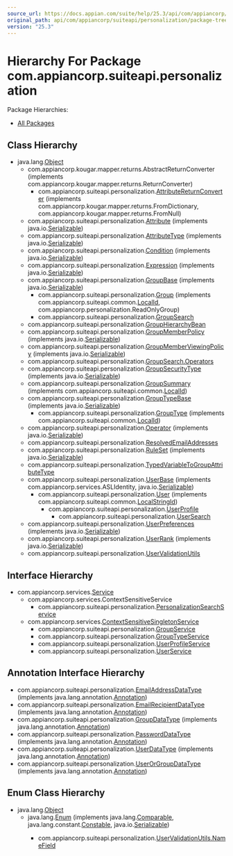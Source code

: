 ```yaml
---
source_url: https://docs.appian.com/suite/help/25.3/api/com/appiancorp/suiteapi/personalization/package-tree.html
original_path: api/com/appiancorp/suiteapi/personalization/package-tree.html
version: "25.3"
---
```


# Hierarchy For Package com.appiancorp.suiteapi.personalization

Package Hierarchies:

-   [All Packages](../../../../overview-tree.html)

## Class Hierarchy

-   java.lang.[Object](https://docs.oracle.com/en/java/javase/17/docs/api/java.base/java/lang/Object.html "class or interface in java.lang")
    -   com.appiancorp.kougar.mapper.returns.AbstractReturnConverter (implements com.appiancorp.kougar.mapper.returns.ReturnConverter)
        -   com.appiancorp.suiteapi.personalization.[AttributeReturnConverter](AttributeReturnConverter.html "class in com.appiancorp.suiteapi.personalization") (implements com.appiancorp.kougar.mapper.returns.FromDictionary, com.appiancorp.kougar.mapper.returns.FromNull)
    -   com.appiancorp.suiteapi.personalization.[Attribute](Attribute.html "class in com.appiancorp.suiteapi.personalization") (implements java.io.[Serializable](https://docs.oracle.com/en/java/javase/17/docs/api/java.base/java/io/Serializable.html "class or interface in java.io"))
    -   com.appiancorp.suiteapi.personalization.[AttributeType](AttributeType.html "class in com.appiancorp.suiteapi.personalization") (implements java.io.[Serializable](https://docs.oracle.com/en/java/javase/17/docs/api/java.base/java/io/Serializable.html "class or interface in java.io"))
    -   com.appiancorp.suiteapi.personalization.[Condition](Condition.html "class in com.appiancorp.suiteapi.personalization") (implements java.io.[Serializable](https://docs.oracle.com/en/java/javase/17/docs/api/java.base/java/io/Serializable.html "class or interface in java.io"))
    -   com.appiancorp.suiteapi.personalization.[Expression](Expression.html "class in com.appiancorp.suiteapi.personalization") (implements java.io.[Serializable](https://docs.oracle.com/en/java/javase/17/docs/api/java.base/java/io/Serializable.html "class or interface in java.io"))
    -   com.appiancorp.suiteapi.personalization.[GroupBase](GroupBase.html "class in com.appiancorp.suiteapi.personalization") (implements java.io.[Serializable](https://docs.oracle.com/en/java/javase/17/docs/api/java.base/java/io/Serializable.html "class or interface in java.io"))
        -   com.appiancorp.suiteapi.personalization.[Group](Group.html "class in com.appiancorp.suiteapi.personalization") (implements com.appiancorp.suiteapi.common.[LocalId](../common/LocalId.html "interface in com.appiancorp.suiteapi.common"), com.appiancorp.personalization.ReadOnlyGroup)
        -   com.appiancorp.suiteapi.personalization.[GroupSearch](GroupSearch.html "class in com.appiancorp.suiteapi.personalization")
    -   com.appiancorp.suiteapi.personalization.[GroupHierarchyBean](GroupHierarchyBean.html "class in com.appiancorp.suiteapi.personalization")
    -   com.appiancorp.suiteapi.personalization.[GroupMemberPolicy](GroupMemberPolicy.html "class in com.appiancorp.suiteapi.personalization") (implements java.io.[Serializable](https://docs.oracle.com/en/java/javase/17/docs/api/java.base/java/io/Serializable.html "class or interface in java.io"))
    -   com.appiancorp.suiteapi.personalization.[GroupMemberViewingPolicy](GroupMemberViewingPolicy.html "class in com.appiancorp.suiteapi.personalization") (implements java.io.[Serializable](https://docs.oracle.com/en/java/javase/17/docs/api/java.base/java/io/Serializable.html "class or interface in java.io"))
    -   com.appiancorp.suiteapi.personalization.[GroupSearch.Operators](GroupSearch.Operators.html "class in com.appiancorp.suiteapi.personalization")
    -   com.appiancorp.suiteapi.personalization.[GroupSecurityType](GroupSecurityType.html "class in com.appiancorp.suiteapi.personalization") (implements java.io.[Serializable](https://docs.oracle.com/en/java/javase/17/docs/api/java.base/java/io/Serializable.html "class or interface in java.io"))
    -   com.appiancorp.suiteapi.personalization.[GroupSummary](GroupSummary.html "class in com.appiancorp.suiteapi.personalization") (implements com.appiancorp.suiteapi.common.[LocalId](../common/LocalId.html "interface in com.appiancorp.suiteapi.common"))
    -   com.appiancorp.suiteapi.personalization.[GroupTypeBase](GroupTypeBase.html "class in com.appiancorp.suiteapi.personalization") (implements java.io.[Serializable](https://docs.oracle.com/en/java/javase/17/docs/api/java.base/java/io/Serializable.html "class or interface in java.io"))
        -   com.appiancorp.suiteapi.personalization.[GroupType](GroupType.html "class in com.appiancorp.suiteapi.personalization") (implements com.appiancorp.suiteapi.common.[LocalId](../common/LocalId.html "interface in com.appiancorp.suiteapi.common"))
    -   com.appiancorp.suiteapi.personalization.[Operator](Operator.html "class in com.appiancorp.suiteapi.personalization") (implements java.io.[Serializable](https://docs.oracle.com/en/java/javase/17/docs/api/java.base/java/io/Serializable.html "class or interface in java.io"))
    -   com.appiancorp.suiteapi.personalization.[ResolvedEmailAddresses](ResolvedEmailAddresses.html "class in com.appiancorp.suiteapi.personalization")
    -   com.appiancorp.suiteapi.personalization.[RuleSet](RuleSet.html "class in com.appiancorp.suiteapi.personalization") (implements java.io.[Serializable](https://docs.oracle.com/en/java/javase/17/docs/api/java.base/java/io/Serializable.html "class or interface in java.io"))
    -   com.appiancorp.suiteapi.personalization.[TypedVariableToGroupAttributeType](TypedVariableToGroupAttributeType.html "class in com.appiancorp.suiteapi.personalization")
    -   com.appiancorp.suiteapi.personalization.[UserBase](UserBase.html "class in com.appiancorp.suiteapi.personalization") (implements com.appiancorp.services.ASLIdentity, java.io.[Serializable](https://docs.oracle.com/en/java/javase/17/docs/api/java.base/java/io/Serializable.html "class or interface in java.io"))
        -   com.appiancorp.suiteapi.personalization.[User](User.html "class in com.appiancorp.suiteapi.personalization") (implements com.appiancorp.suiteapi.common.[LocalStringId](../common/LocalStringId.html "interface in com.appiancorp.suiteapi.common"))
            -   com.appiancorp.suiteapi.personalization.[UserProfile](UserProfile.html "class in com.appiancorp.suiteapi.personalization")
                -   com.appiancorp.suiteapi.personalization.[UserSearch](UserSearch.html "class in com.appiancorp.suiteapi.personalization")
    -   com.appiancorp.suiteapi.personalization.[UserPreferences](UserPreferences.html "class in com.appiancorp.suiteapi.personalization") (implements java.io.[Serializable](https://docs.oracle.com/en/java/javase/17/docs/api/java.base/java/io/Serializable.html "class or interface in java.io"))
    -   com.appiancorp.suiteapi.personalization.[UserRank](UserRank.html "class in com.appiancorp.suiteapi.personalization") (implements java.io.[Serializable](https://docs.oracle.com/en/java/javase/17/docs/api/java.base/java/io/Serializable.html "class or interface in java.io"))
    -   com.appiancorp.suiteapi.personalization.[UserValidationUtils](UserValidationUtils.html "class in com.appiancorp.suiteapi.personalization")

## Interface Hierarchy

-   com.appiancorp.services.[Service](../../services/Service.html "interface in com.appiancorp.services")
    -   com.appiancorp.services.ContextSensitiveService
        -   com.appiancorp.suiteapi.personalization.[PersonalizationSearchService](PersonalizationSearchService.html "interface in com.appiancorp.suiteapi.personalization")
    -   com.appiancorp.services.[ContextSensitiveSingletonService](../../services/ContextSensitiveSingletonService.html "interface in com.appiancorp.services")
        -   com.appiancorp.suiteapi.personalization.[GroupService](GroupService.html "interface in com.appiancorp.suiteapi.personalization")
        -   com.appiancorp.suiteapi.personalization.[GroupTypeService](GroupTypeService.html "interface in com.appiancorp.suiteapi.personalization")
        -   com.appiancorp.suiteapi.personalization.[UserProfileService](UserProfileService.html "interface in com.appiancorp.suiteapi.personalization")
        -   com.appiancorp.suiteapi.personalization.[UserService](UserService.html "interface in com.appiancorp.suiteapi.personalization")

## Annotation Interface Hierarchy

-   com.appiancorp.suiteapi.personalization.[EmailAddressDataType](EmailAddressDataType.html "annotation interface in com.appiancorp.suiteapi.personalization") (implements java.lang.annotation.[Annotation](https://docs.oracle.com/en/java/javase/17/docs/api/java.base/java/lang/annotation/Annotation.html "class or interface in java.lang.annotation"))
-   com.appiancorp.suiteapi.personalization.[EmailRecipientDataType](EmailRecipientDataType.html "annotation interface in com.appiancorp.suiteapi.personalization") (implements java.lang.annotation.[Annotation](https://docs.oracle.com/en/java/javase/17/docs/api/java.base/java/lang/annotation/Annotation.html "class or interface in java.lang.annotation"))
-   com.appiancorp.suiteapi.personalization.[GroupDataType](GroupDataType.html "annotation interface in com.appiancorp.suiteapi.personalization") (implements java.lang.annotation.[Annotation](https://docs.oracle.com/en/java/javase/17/docs/api/java.base/java/lang/annotation/Annotation.html "class or interface in java.lang.annotation"))
-   com.appiancorp.suiteapi.personalization.[PasswordDataType](PasswordDataType.html "annotation interface in com.appiancorp.suiteapi.personalization") (implements java.lang.annotation.[Annotation](https://docs.oracle.com/en/java/javase/17/docs/api/java.base/java/lang/annotation/Annotation.html "class or interface in java.lang.annotation"))
-   com.appiancorp.suiteapi.personalization.[UserDataType](UserDataType.html "annotation interface in com.appiancorp.suiteapi.personalization") (implements java.lang.annotation.[Annotation](https://docs.oracle.com/en/java/javase/17/docs/api/java.base/java/lang/annotation/Annotation.html "class or interface in java.lang.annotation"))
-   com.appiancorp.suiteapi.personalization.[UserOrGroupDataType](UserOrGroupDataType.html "annotation interface in com.appiancorp.suiteapi.personalization") (implements java.lang.annotation.[Annotation](https://docs.oracle.com/en/java/javase/17/docs/api/java.base/java/lang/annotation/Annotation.html "class or interface in java.lang.annotation"))

## Enum Class Hierarchy

-   java.lang.[Object](https://docs.oracle.com/en/java/javase/17/docs/api/java.base/java/lang/Object.html "class or interface in java.lang")
    -   java.lang.[Enum](https://docs.oracle.com/en/java/javase/17/docs/api/java.base/java/lang/Enum.html "class or interface in java.lang")<E> (implements java.lang.[Comparable](https://docs.oracle.com/en/java/javase/17/docs/api/java.base/java/lang/Comparable.html "class or interface in java.lang")<T>, java.lang.constant.[Constable](https://docs.oracle.com/en/java/javase/17/docs/api/java.base/java/lang/constant/Constable.html "class or interface in java.lang.constant"), java.io.[Serializable](https://docs.oracle.com/en/java/javase/17/docs/api/java.base/java/io/Serializable.html "class or interface in java.io"))
        -   com.appiancorp.suiteapi.personalization.[UserValidationUtils.NameField](UserValidationUtils.NameField.html "enum class in com.appiancorp.suiteapi.personalization")